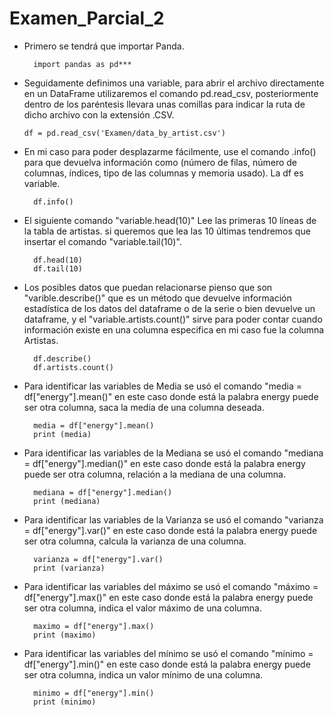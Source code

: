 # Examen_Parcial_2

- Primero se tendrá que importar Panda.

        import pandas as pd***

- Seguidamente definimos una variable, para abrir el archivo directamente en un DataFrame utilizaremos el comando pd.read_csv, posteriormente dentro de los paréntesis llevara unas comillas para indicar la ruta de dicho archivo con la extensión .CSV.
  
      df = pd.read_csv('Examen/data_by_artist.csv')

- En mi caso para poder desplazarme fácilmente, use el comando .info() para que devuelva información como (número de filas, número de columnas, índices, tipo de las columnas y memoria usado). La df es variable.
  
        df.info()

- El siguiente comando "variable.head(10)" Lee las primeras 10 líneas de la tabla de artistas. si queremos que lea las 10 últimas tendremos que insertar el comando "variable.tail(10)".

        df.head(10)
        df.tail(10)

- Los posibles datos que puedan relacionarse pienso que son "varible.describe()" que es un método que devuelve información estadística de los datos del dataframe o de la serie o bien devuelve un dataframe, y el "variable.artists.count()" sirve para poder contar cuando información existe en una columna especifica en mi caso fue la columna Artistas.

        df.describe()
        df.artists.count()


- Para identificar las variables de Media se usó el comando "media = df["energy"].mean()" en este caso donde está la palabra energy puede ser otra columna, saca la media de una columna deseada.

        media = df["energy"].mean()
        print (media)
  
- Para identificar las variables de la Mediana se usó el comando "mediana = df["energy"].median()" en este caso donde está la palabra energy puede ser otra columna, relación a la mediana de una columna.

        mediana = df["energy"].median()
        print (mediana)
  
- Para identificar las variables de la Varianza se usó el comando "varianza = df["energy"].var()" en este caso donde está la palabra energy puede ser otra columna, calcula la varianza de una columna.

        varianza = df["energy"].var()
        print (varianza)
  
- Para identificar las variables del máximo se usó el comando "máximo = df["energy"].max()" en este caso donde está la palabra energy puede ser otra columna, indica el valor máximo de una columna.

        maximo = df["energy"].max()
        print (maximo)

- Para identificar las variables del mínimo se usó el comando "mínimo = df["energy"].min()" en este caso donde está la palabra energy puede ser otra columna, indica un valor mínimo de una columna.             

        minimo = df["energy"].min()
        print (minimo)
